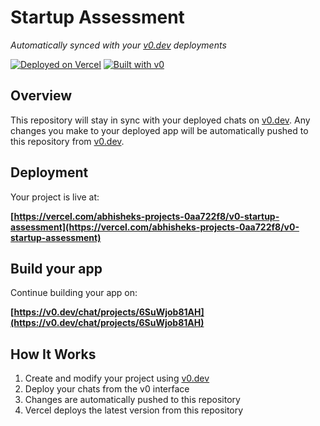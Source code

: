 # Startup Assessment

*Automatically synced with your [v0.dev](https://v0.dev) deployments*

[![Deployed on Vercel](https://img.shields.io/badge/Deployed%20on-Vercel-black?style=for-the-badge&logo=vercel)](https://vercel.com/abhisheks-projects-0aa722f8/v0-startup-assessment)
[![Built with v0](https://img.shields.io/badge/Built%20with-v0.dev-black?style=for-the-badge)](https://v0.dev/chat/projects/6SuWjob81AH)

## Overview

This repository will stay in sync with your deployed chats on [v0.dev](https://v0.dev).
Any changes you make to your deployed app will be automatically pushed to this repository from [v0.dev](https://v0.dev).

## Deployment

Your project is live at:

**[https://vercel.com/abhisheks-projects-0aa722f8/v0-startup-assessment](https://vercel.com/abhisheks-projects-0aa722f8/v0-startup-assessment)**

## Build your app

Continue building your app on:

**[https://v0.dev/chat/projects/6SuWjob81AH](https://v0.dev/chat/projects/6SuWjob81AH)**

## How It Works

1. Create and modify your project using [v0.dev](https://v0.dev)
2. Deploy your chats from the v0 interface
3. Changes are automatically pushed to this repository
4. Vercel deploys the latest version from this repository